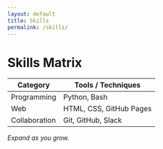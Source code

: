 ```yaml
---
layout: default
title: Skills
permalink: /skills/
---
```

# Skills Matrix

| Category | Tools / Techniques |
|----------|--------------------|
| Programming | Python, Bash |
| Web | HTML, CSS, GitHub Pages |
| Collaboration | Git, GitHub, Slack |

_Expand as you grow._